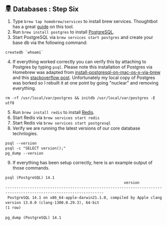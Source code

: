 ## <img src="https://raw.githubusercontent.com/chrishough/my-configurations/master/graphics/documentation/readmes/database.svg" height="20"> Databases : Step Six

1. Type `brew tap homebrew/services` to install brew services. Thoughtbot has a great [guide](https://robots.thoughtbot.com/starting-and-stopping-background-services-with-homebrew) on this tool.
2. Run `brew install postgres` to install [PostgreSQL](https://www.postgresql.org/).
3. Start PostgreSQL via `brew services start postgres` and create your base db via the following command:
```
createdb `whoami`
```
4. If everything worked correctly you can verify this by attaching to Postgres by typing `psql`. Please note this installation of Postgres via Homebrew was adapted from [install-postgresql-on-mac-os-x-via-brew](http://exponential.io/blog/2015/02/21/install-postgresql-on-mac-os-x-via-brew/) and this [stackoverflow post](http://stackoverflow.com/questions/17822974/postgres-fatal-database-files-are-incompatible-with-server). Unfortunately my local copy of Postgres was borked so I rebuilt it at one point by going "nuclear" and removing everything.
```
rm -rf /usr/local/var/postgres && initdb /usr/local/var/postgres -E utf8
```
5. Run `brew install redis` to install [Redis](http://redis.io/).
6. Start Redis via `brew services start redis`
7. Start Redis via `brew services start postgresql`
8. Verify we are running the latest versions of our core database technlogies.
```
psql --version
psql -c "SELECT version();"
pg_dump --version
```
9. If everything has been setup correctly, here is an example output of those commands.
```
psql (PostgreSQL) 14.1
                                                     version
------------------------------------------------------------------------------------------------------------------
 PostgreSQL 14.1 on x86_64-apple-darwin21.1.0, compiled by Apple clang version 13.0.0 (clang-1300.0.29.3), 64-bit
(1 row)

pg_dump (PostgreSQL) 14.1
```

